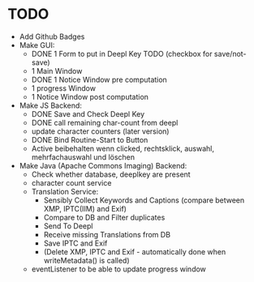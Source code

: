 # TODO

+ Add Github Badges
+ Make GUI:
  + DONE 1 Form to put in Deepl Key TODO (checkbox for save/not-save)
  + 1 Main Window
  + DONE 1 Notice Window pre computation
  + 1 progress Window
  + 1 Notice Window post computation
+ Make JS Backend:
  + DONE Save and Check Deepl Key
  + DONE call remaining char-count from deepl
  + update character counters (later version)
  + DONE Bind Routine-Start to Button
  + Active beibehalten wenn clicked, rechtsklick, auswahl, mehrfachauswahl und löschen
+ Make Java (Apache Commons Imaging) Backend:
  + Check whether database, deeplkey are present
  + character count service
  + Translation Service:
    + Sensibly Collect Keywords and Captions (compare between XMP, IPTC(IIM) and Exif)
    + Compare to DB and Filter duplicates
    + Send To Deepl
    + Receive missing Translations from DB
    + Save IPTC and Exif
    + (Delete XMP, IPTC and Exif - automatically done when writeMetadata() is called)
  + eventListener to be able to update progress window
